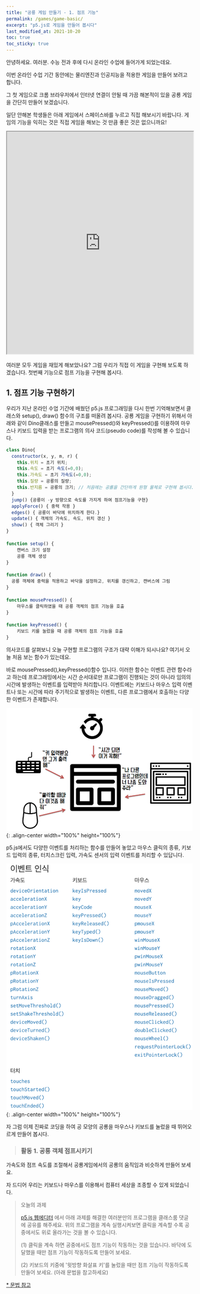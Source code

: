 ```yaml
---
title: "공룡 게임 만들기 - 1. 점프 기능"
permalink: /games/game-basic/
excerpt: "p5.js로 게임을 만들어 봅시다"
last_modified_at: 2021-10-20
toc: true
toc_sticky: true
---
```


안녕하세요. 여러분. 수능 전과 후에 다시 온라인 수업에 들어가게 되었는데요.

이번 온라인 수업 기간 동안에는 물리엔진과 인공지능을 적용한 게임을 만들어 보려고 합니다.

그 첫 게임으로 크롬 브라우저에서 인터넷 연결이 안될 때 가끔 해본적이 있을 공룡 게임을 간단히 만들어 보겠습니다. 

일단 안해본 학생들은 아래 게임에서 스페이스바를 누르고 직접 해보시기 바랍니다. 게임의 기능을 익히는 것은 직접 게임을 해보는 것 만큼 좋은 것은 없으니까요! 

<iframe src="https://codepen.io/MysticReborn/embed/rygqao?default-tab=&theme-id=" width="100%" height="600"></iframe>


여러분 모두 게임을 재밌게 해보았나요? 그럼 우리가 직접 이 게임을 구현해 보도록 하겠습니다. 첫번째 기능으로 점프 기능을 구현해 봅시다.

## 1. 점프 기능 구현하기

우리가 지난 온라인 수업 기간에 배웠던 p5.js 프로그래밍을 다시 한번 기억해보면서 클래스와 setup(), draw() 함수의 구조를 떠올려 봅시다. 공룡 게임을 구현하기 위해서 아래와 같이 Dino클래스를 만들고 mousePressed()와 keyPressed()를 이용하여 마우스나 키보드 입력을 받는 프로그램의 의사 코드(pseudo code)를 작성해 볼 수 있습니다.

```javascript
class Dino{
  constructor(x, y, m, r) {
    this.위치 = 초기 위치;
    this.속도 = 초기 속도(=0,0);
    this.가속도 = 초기 가속도(=0,0);
    this.질량 = 공룡의 질량;
    this.반지름 = 공룡의 크기; // 처음에는 공룔을 간단하게 원형 물체로 구현해 봅시다.
  }
  jump() {공룡이 -y 방향으로 속도를 가지게 하여 점프기능을 구현}
  applyForce() { 중력 작용 }
  edges() { 공룡이 바닥에 위치하게 한다.}
  update() { 객체의 가속도, 속도, 위치 갱신 }
  show() { 객체 그리기 }
}

function setup() { 
    캔버스 크기 설정
    공룡 객체 생성 
}

function draw() {
  공룡 객체에 중력을 적용하고 바닥을 설정하고, 위치를 갱신하고, 캔버스에 그림
}

function mousePressed() {
    마우스를 클릭하였을 때 공룡 객체의 점프 기능을 호출
}

function keyPressed() {
    키보드 키를 눌렀을 때 공룡 객체의 점프 기능을 호출
}
```
의사코드를 살펴보니 오늘 구현할 프로그램의 구조가 대략 이해가 되시나요? 여기서 오늘 처음 보는 함수가 있는데요. 

바로 mousePressed(),keyPressed()함수 입니다. 이러한 함수는 이벤트 관련 함수라고 하는데 프로그래밍에서는 시간 순서대로만 프로그램이 진행되는 것이 아니라 임의의 시간에 발생하는 이벤트를 입력받아 처리합니다. 이벤트에는 키보드나 마우스 입력 이벤트나 또는 시간에 따라 주기적으로 발생하는 이벤트, 다른 프로그램에서 호출하는 다양한 이벤트가 존재합니다. 

!["이벤트 호출"](/assets/images/event_driven.png){: .align-center width="100%" height="100%"}


p5.js에서도 다양한 이벤트를 처리하는 함수를 만들어 놓았고 마우스 클릭의 종류, 키보드 입력의 종류, 터치스크린 입력, 가속도 센서의 입력 이벤트를 처리할 수 있답니다.

!["p5.js 이벤트 함수"](/assets/images/p5js_event.png){: .align-center width="100%" height="100%"}

자 그럼 이제 진짜로 코딩을 하여 공 모양의 공룡을 마우스나 키보드를 눌렀을 때 뛰어오르게 만들어 봅시다.

> ### 활동 1. 공룡 객체 점프시키기 

<script src="//toolness.github.io/p5.js-widget/p5-widget.js"></script>
<script type="text/p5" data-height="500" data-p5-version="1.2.0">

class Dino{
  constructor(x, y, m, r) {
    this.pos = createVector(x, y - r);
    this.vel = createVector(0, 0);
    this.acc = createVector(0, 0);
    this.m = m;
    this.r = r;
  }

  jump() {
    this.vel.y = -5; //점프할 때 위로 뛰어오르는 속도
  }
  
  applyForce(force) {
    let f = p5.Vector.div(force, this.m);
    this.acc.add(f);
  }
  
  edge() {
    if (this.pos.y >= height - this.r) {
      this.pos.y = height - this.r;
    }
  }
  
  update() {
    this.vel.add(this.acc);
    this.pos.add(this.vel);
    this.acc.set(0, 0);
  }
  
  show() {
    ellipse(this.pos.x, this.pos.y, this.r * 2, this.r * 2);
  }
}

function setup() {
  createCanvas(100, 100);
  tRex = new Dino(width/2, height, 5, 5);  //바닥 가운데 tRex 객체를 생성
}

function draw() {
  background(220);
  let gravity = createVector(0, 1); //중력가속도를 임의로 설정
  tRex.applyForce(gravity);
  tRex.update();
  tRex.edge();
  tRex.show();
}

function mousePressed() {
  tRex.jump();
}

function keyPressed() {
  tRex.jump();
}
</script>

가속도와 점프 속도를 조절해서 공룡게임에서의 공룡의 움직임과 비슷하게 만들어 보세요. 

자 드디어 우리는 키보드나 마우스를 이용해서 컴퓨터 세상을 조종할 수 있게 되었습니다.

> 오늘의 과제 
> 
> [p5.js 웹에디터](https://editor.p5js.org/) 에서 아래 과제를 해결한 여러분만의 프로그램을 클래스룸 댓글에 공유를 해주세요. 
> 위의 프로그램을 계속 실행시켜보면 클릭을 계속할 수록 공중에서도 위로 올라가는 것을 볼 수 있습니다. 
>
> (1) 클릭을 계속 하면 공중에서도 점프 기능이 작동하는 것을 있습니다. 바닥에 도달했을 때만 점프 기능이 작동하도록 만들어 보세요.
>
> (2) 키보드의 키중에 '윗방향 화살표 키'를 눌렀을 때만 점프 기능이 작동하도록 만들어 보세요. (아래 문법을 참고하세요) 

[* 문법 참고](https://p5js.org/ko/reference/#/p5/keyPressed "ref")